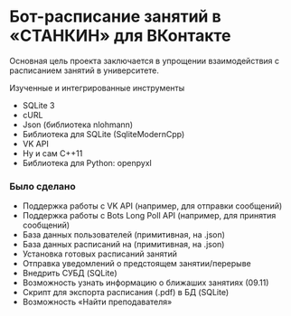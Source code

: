 # Бот-расписание занятий в «СТАНКИН» для ВКонтакте
Основная цель проекта заключается в упрощении взаимодействия с расписанием занятий в университете.

Изученные и интегрированные инструменты
* SQLite 3
* cURL
* Json (библиотека nlohmann)
* Библиотека для SQLite (SqliteModernCpp)
* VK API
* Ну и сам C++11
* Библиотека для Python: openpyxl

### Было сделано
* Поддержка работы с VK API (например, для отправки сообщений)
* Поддержка работы с Bots Long Poll API (например, для принятия сообщений)
* База данных пользователей (примитивная, на .json)
* База данных расписаний на (примитивная, на .json)
* Установка готовых расписаний занятий
* Отправка уведомлений о предстоящем занятии/перерыве
* Внедрить СУБД (SQLite)
* Возможность узнать информацию о ближаших занятиях (09.11)
* Скрипт для экспорта расписания (.pdf) в БД (SQLite)
* Возможность «Найти преподавателя»
